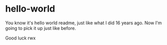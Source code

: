 # hello-world

You know it's hello world readme, just like what I did 16 years ago.
Now I'm going to pick it up just like before.

Good luck
rwx
